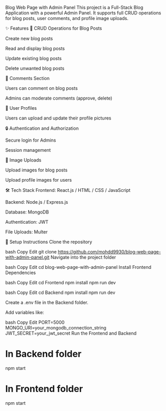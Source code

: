 Blog Web Page with Admin Panel
This project is a Full-Stack Blog Application with a powerful Admin Panel.
It supports full CRUD operations for blog posts, user comments, and profile image uploads.

✨ Features
📝 CRUD Operations for Blog Posts

Create new blog posts

Read and display blog posts

Update existing blog posts

Delete unwanted blog posts

💬 Comments Section

Users can comment on blog posts

Admins can moderate comments (approve, delete)

👤 User Profiles

Users can upload and update their profile pictures

🔒 Authentication and Authorization 

Secure login for Admins

Session management

📸 Image Uploads

Upload images for blog posts

Upload profile images for users

🛠️ Tech Stack
Frontend: React.js / HTML / CSS / JavaScript

Backend: Node.js / Express.js

Database: MongoDB 

Authentication: JWT 

File Uploads: Multer 


🚀 Setup Instructions
Clone the repository

bash
Copy
Edit
git clone https://github.com/mohdd9930/blog-web-page-with-admin-panel.git
Navigate into the project folder

bash
Copy
Edit
cd blog-web-page-with-admin-panel
Install Frontend Dependencies

bash
Copy
Edit
cd Frontend
npm install
npm run dev

bash
Copy
Edit
cd Backend
npm install
npm run dev

Create a .env file in the Backend folder.

Add variables like:

bash
Copy
Edit
PORT=5000
MONGO_URI=your_mongodb_connection_string
JWT_SECRET=your_jwt_secret
Run the Frontend and Backend

# In Backend folder
npm start

# In Frontend folder
npm start
